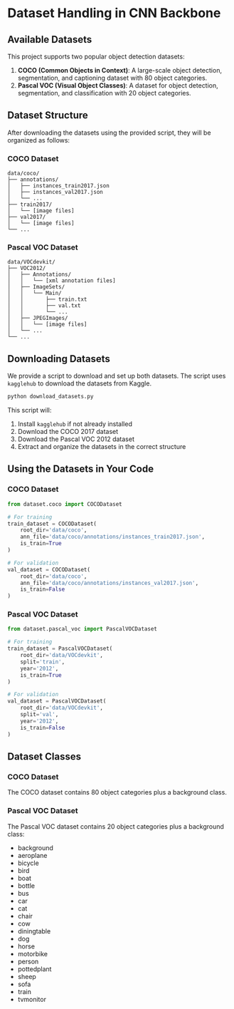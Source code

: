 # Dataset Handling in CNN Backbone

## Available Datasets

This project supports two popular object detection datasets:

1. **COCO (Common Objects in Context)**: A large-scale object detection, segmentation, and captioning dataset with 80 object categories.
2. **Pascal VOC (Visual Object Classes)**: A dataset for object detection, segmentation, and classification with 20 object categories.

## Dataset Structure

After downloading the datasets using the provided script, they will be organized as follows:

### COCO Dataset
```
data/coco/
├── annotations/
│   ├── instances_train2017.json
│   ├── instances_val2017.json
│   └── ...
├── train2017/
│   └── [image files]
├── val2017/
│   └── [image files]
└── ...
```

### Pascal VOC Dataset
```
data/VOCdevkit/
├── VOC2012/
│   ├── Annotations/
│   │   └── [xml annotation files]
│   ├── ImageSets/
│   │   └── Main/
│   │       ├── train.txt
│   │       ├── val.txt
│   │       └── ...
│   ├── JPEGImages/
│   │   └── [image files]
│   └── ...
└── ...
```

## Downloading Datasets

We provide a script to download and set up both datasets. The script uses `kagglehub` to download the datasets from Kaggle.

```bash
python download_datasets.py
```

This script will:
1. Install `kagglehub` if not already installed
2. Download the COCO 2017 dataset
3. Download the Pascal VOC 2012 dataset
4. Extract and organize the datasets in the correct structure

## Using the Datasets in Your Code

### COCO Dataset

```python
from dataset.coco import COCODataset

# For training
train_dataset = COCODataset(
    root_dir='data/coco',
    ann_file='data/coco/annotations/instances_train2017.json',
    is_train=True
)

# For validation
val_dataset = COCODataset(
    root_dir='data/coco',
    ann_file='data/coco/annotations/instances_val2017.json',
    is_train=False
)
```

### Pascal VOC Dataset

```python
from dataset.pascal_voc import PascalVOCDataset

# For training
train_dataset = PascalVOCDataset(
    root_dir='data/VOCdevkit',
    split='train',
    year='2012',
    is_train=True
)

# For validation
val_dataset = PascalVOCDataset(
    root_dir='data/VOCdevkit',
    split='val',
    year='2012',
    is_train=False
)
```

## Dataset Classes

### COCO Dataset

The COCO dataset contains 80 object categories plus a background class.

### Pascal VOC Dataset

The Pascal VOC dataset contains 20 object categories plus a background class:

- background
- aeroplane
- bicycle
- bird
- boat
- bottle
- bus
- car
- cat
- chair
- cow
- diningtable
- dog
- horse
- motorbike
- person
- pottedplant
- sheep
- sofa
- train
- tvmonitor